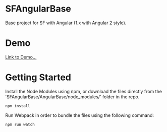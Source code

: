 # SFAngularBase
Base project for SF with Angular (1.x with Angular 2 style).

# Demo
[Link to Demo...](www.linkToDemo.com)

# Getting Started
Install the Node Modules using npm, or download the files directly from the 'SFAngularBase/AngularBase/node_modules/' folder in the repo.
```
npm install
```

Run Webpack in order to bundle the files using the following command:
```
npm run watch
```
